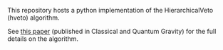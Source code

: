 This repository hosts a python implementation of the HierarchicalVeto (hveto) algorithm.

See [this paper](//dx.doi.org/10.1088/0264-9381/28/23/235005) (published in Classical and Quantum Gravity) for the full details on the algorithm.
